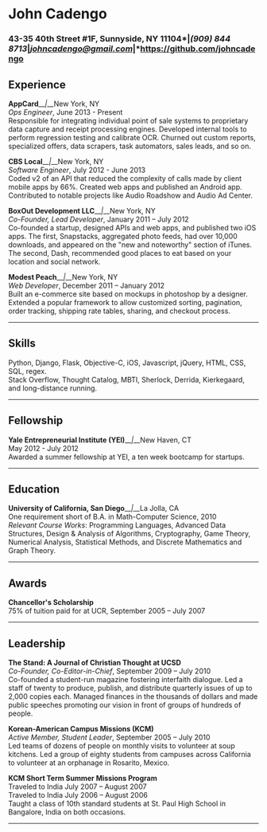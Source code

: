 John Cadengo
============
### 43-35 40th Street #1F, Sunnyside, NY 11104*__|__*(909) 844 8713*__|__*johncadengo@gmail.com*__|__*https://github.com/johncadengo

Experience
----------
**AppCard**__*|*__New York, NY<br>
*Ops Engineer*, June 2013 - Present<br>
Responsible for integrating individual point of sale systems to proprietary data capture and receipt processing engines. Developed internal tools to perform regression testing and calibrate OCR. Churned out custom reports, specialized offers, data scrapers, task automators, sales leads, and so on.

**CBS Local**__*|*__New York, NY<br>
*Software Engineer*, July 2012 - June 2013<br>
Coded v2 of an API that reduced the complexity of calls made by client mobile apps by 66%. Created web apps and published an Android app. Contributed to notable projects like Audio Roadshow and Audio Ad Center.

**BoxOut Development LLC**__*|*__New York, NY<br>
*Co-Founder, Lead Developer*, January 2011 – July 2012<br>
Co-founded a startup, designed APIs and web apps, and published two iOS apps. The first, Snapstacks, aggregated photo feeds, had over 10,000 downloads, and appeared on the "new and noteworthy" section of iTunes. The second, Dash, recommended good places to eat based on your location and social network.

**Modest Peach**__*|*__New York, NY<br>
*Web Developer*, December 2011 – January 2012<br>
Built an e-commerce site based on mockups in photoshop by a designer. Extended a popular framework to allow customized sorting, pagination, order tracking, shipping rate tables, sharing, and checkout process.

***

Skills
------
Python, Django, Flask, Objective-C, iOS, Javascript, jQuery, HTML, CSS, SQL, regex.<br>
Stack Overflow, Thought Catalog, MBTI, Sherlock, Derrida, Kierkegaard, and long-distance running.

***

Fellowship
----------
**Yale Entrepreneurial Institute (YEI)**__*|*__New Haven, CT<br>
May 2012 - July 2012<br>
Awarded a summer fellowship at YEI, a ten week bootcamp for startups.

***

Education
---------
**University of California, San Diego**__*|*__La Jolla, CA<br>
One requirement short of B.A. in Math-Computer Science, 2010<br>
*Relevant Course Works*: Programming Languages, Advanced Data Structures, Design & Analysis of Algorithms, Cryptography, Game Theory, Numerical Analysis, Statistical Methods, and Discrete Mathematics and Graph Theory.

***

Awards
------
**Chancellor's Scholarship**<br>
75% of tuition paid for at UCR, September 2005 – July 2007

***

Leadership
----------
**The Stand: A Journal of Christian Thought at UCSD**<br>
*Co-Founder, Co-Editor-in-Chief*, September 2009 – July 2010<br>
Co-founded a student-run magazine fostering interfaith dialogue. Led a staff of twenty to produce, publish, and distribute quarterly issues of up to 2,000 copies each. Managed finances in the thousands of dollars and made public speeches promoting our vision in front of groups of hundreds of people.

**Korean-American Campus Missions (KCM)**<br>
*Active Member, Student Leader*, September 2005 – July 2010<br>
Led teams of dozens of people on monthly visits to volunteer at soup kitchens. Led a group of eighty students from campuses across California to volunteer at an orphanage in Rosarito, Mexico.

**KCM Short Term Summer Missions Program**<br>
Traveled to India July 2007 – August 2007<br>
Traveled to India July 2006 – August 2006<br>
Taught a class of 10th standard students at St. Paul High School in Bangalore, India on both occasions.

***
